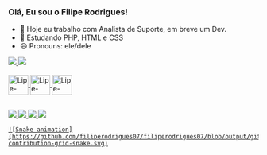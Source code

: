 ### Olá, Eu sou o Filipe Rodrigues!


- 🔭 Hoje eu trabalho com Analista de Suporte, em breve um Dev.
- 🌱 Estudando PHP, HTML e CSS
- 😄 Pronouns: ele/dele


<div>
  <a href="https://github.com/filiperodrigues07">
    <img heigth="180em" src="https://github-readme-stats.vercel.app/api?username=filiperodrigues07&show_icons=true&theme=merko" />
    <img heigth="180em" src="https://github-readme-stats.vercel.app/api/top-langs/?username=filiperodrigues07&layout=compact&langs_count=16&theme=merko" />
</div>
  <div style="display: incline_block"><br>
     <img align="center" alt="Lipe-PHP" heigth="30" width="40" src="https://cdn.jsdelivr.net/gh/devicons/devicon/icons/php/php-original.svg" />
     <img align="center" alt="Lipe-HTML" heigth="30" width="40" src="https://cdn.jsdelivr.net/gh/devicons/devicon/icons/html5/html5-original.svg" />
     <img align="center" alt="Lipe-CSS" heigth="30" width="40" src="https://cdn.jsdelivr.net/gh/devicons/devicon/icons/css3/css3-original.svg" />
  </div>
  
  ##
  
  <div>
    <a href="" target="_blank"> <img src= "https://img.shields.io/badge/Instagram-E4405F?style=for-the-badge&logo=instagram&logoColor=white" />
    <a href="" target="_blank"> <img src= "https://img.shields.io/badge/LinkedIn-0077B5?style=for-the-badge&logo=linkedin&logoColor=white" />
    <a href="" target="_blank"> <img src= "https://img.shields.io/badge/Discord-7289DA?style=for-the-badge&logo=discord&logoColor=white" />
    <a href="" target="_blank"> <img src= "https://img.shields.io/badge/Gmail-D14836?style=for-the-badge&logo=gmail&logoColor=white" />
    
    ![Snake animation]
    (https://github.com/filiperodrigues07/filiperodrigues07/blob/output/github-contribution-grid-snake.svg)
    
  </div>
